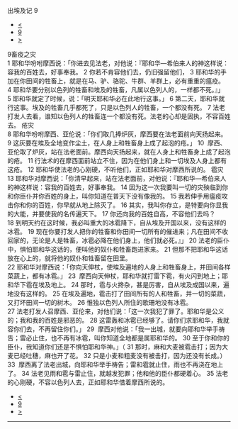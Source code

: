 ﻿





 出埃及记 9




* [<](bible/EXO08.md)
* [9](bible/EXO.md)
* [>](bible/EXO10.md)



 
9畜疫之灾  
1 耶和华吩咐摩西说：「你进去见法老，对他说：『耶和华—希伯来人的神这样说：容我的百姓去，好事奉我。 
2 你若不肯容他们去，仍旧强留他们， 
3 耶和华的手加在你田间的牲畜上，就是在马、驴、骆驼、牛群、羊群上，必有重重的瘟疫。 
4 耶和华要分别以色列的牲畜和埃及的牲畜，凡属以色列人的，一样都不死。』」 
5 耶和华就定了时候，说：「明天耶和华必在此地行这事。」 
6 第二天，耶和华就行这事。埃及的牲畜几乎都死了，只是以色列人的牲畜，一个都没有死。 
7 法老打发人去看，谁知以色列人的牲畜连一个都没有死。法老的心却是固执，不容百姓去。 疮灾  
8 耶和华吩咐摩西、亚伦说：「你们取几捧炉灰，摩西要在法老面前向天扬起来。 
9 这灰要在埃及全地变作尘土，在人身上和牲畜身上成了起泡的疮。」 
10  摩西、亚伦取了炉灰，站在法老面前。摩西向天扬起来，就在人身上和牲畜身上成了起泡的疮。 
11 行法术的在摩西面前站立不住，因为在他们身上和一切埃及人身上都有这疮。 
12 耶和华使法老的心刚硬，不听他们，正如耶和华对摩西所说的。 雹灾  
13 耶和华对摩西说：「你清早起来，站在法老面前，对他说：『耶和华—希伯来人的神这样说：容我的百姓去，好事奉我。 
14 因为这一次我要叫一切的灾殃临到你和你臣仆并你百姓的身上，叫你知道在普天下没有像我的。 
15 我若伸手用瘟疫攻击你和你的百姓，你早就从地上除灭了。 
16 其实，我叫你存立，是特要向你显我的大能，并要使我的名传遍天下。 
17 你还向我的百姓自高，不容他们去吗？ 
18 到明天约在这时候，我必叫重大的冰雹降下，自从埃及开国以来，没有这样的冰雹。 
19 现在你要打发人把你的牲畜和你田间一切所有的催进来；凡在田间不收回家的，无论是人是牲畜，冰雹必降在他们身上，他们就必死。』」 
20 法老的臣仆中，惧怕耶和华这话的，便叫他的奴仆和牲畜跑进家来。 
21 但那不把耶和华这话放在心上的，就将他的奴仆和牲畜留在田里。  
22 耶和华对摩西说：「你向天伸杖，使埃及遍地的人身上和牲畜身上，并田间各样菜蔬上，都有冰雹。」 
23  摩西向天伸杖，耶和华就打雷下雹，有火闪到地上；耶和华下雹在埃及地上。 
24 那时，雹与火搀杂，甚是厉害，自从埃及成国以来，遍地没有这样的。 
25 在埃及遍地，雹击打了田间所有的人和牲畜，并一切的菜蔬，又打坏田间一切的树木。 
26 惟独以色列人所住的歌珊地没有冰雹。  
27 法老打发人召摩西、亚伦来，对他们说：「这一次我犯了罪了。耶和华是公义的；我和我的百姓是邪恶的。 
28 这雷轰和冰雹已经够了。请你们求耶和华，我就容你们去，不再留住你们。」 
29  摩西对他说：「我一出城，就要向耶和华举手祷告；雷必止住，也不再有冰雹，叫你知道全地都是属耶和华的。 
30 至于你和你的臣仆，我知道你们还是不惧怕耶和华神。」（ 
31 那时，麻和大麦被雹击打；因为大麦已经吐穗，麻也开了花。 
32 只是小麦和粗麦没有被击打，因为还没有长成。） 
33  摩西离了法老出城，向耶和华举手祷告；雷和雹就止住，雨也不再浇在地上了。 
34 法老见雨和雹与雷止住，就越发犯罪；他和他的臣仆都硬着心。 
35 法老的心刚硬，不容以色列人去，正如耶和华借着摩西所说的。 
* [<](bible/EXO08.md)
* [9](bible/EXO.md)
* [>](bible/EXO10.md)





---









